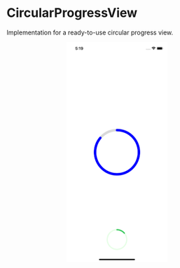 # CircularProgressView
Implementation for a ready-to-use circular progress view. 
<p align="center">
  <img height="500" src="/Screenshots/01.png" />
</p>

